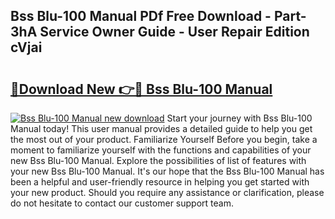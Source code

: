 ## Bss Blu-100 Manual PDf Free Download - Part-3hA Service Owner Guide - User Repair Edition cVjai

# <h2><a href="http://bc42075.oget.top/?id=Bss+Blu-100+Manual">🔗Download New 👉🔴 Bss Blu-100 Manual</a></h2>

[![Bss Blu-100 Manual new download](https://i.imgur.com/5g1atiW.png)](http://bc42075.oget.top/?id=Bss+Blu-100+Manual)
Start your journey with Bss Blu-100 Manual today! This user manual provides a detailed guide to help you get the most out of your product. Familiarize Yourself Before you begin, take a moment to familiarize yourself with the functions and capabilities of your new Bss Blu-100 Manual. Explore the possibilities of list of features with your new Bss Blu-100 Manual. It's our hope that the Bss Blu-100 Manual has been a helpful and user-friendly resource in helping you get started with your new product. Should you require any assistance or clarification, please do not hesitate to contact our customer support team.
